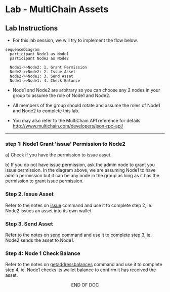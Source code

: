 # Lab - MultiChain Assets

## Lab Instructions

-   For this lab session, we will try to implement the flow below.

```mermaid
sequenceDiagram
  participant Node1 as Node1
  participant Node2 as Node2

  Node1->>Node2: 1. Grant Permission
  Node2->>Node2: 2. Issue Asset
  Node2->>Node1: 3. Send Asset
  Node1->>Node1: 4. Check Balance
```

-   Node1 and Node2 are arbitrary so you can choose any 2 nodes in your group to assume the role of Node1 and Node2.

-   All members of the group should rotate and assume the roles of Node1 and Node2 to complete this lab.

-   You may also refer to the MultiChain API reference for details http://www.multichain.com/developers/json-rpc-api/

---

### step 1: Node1 Grant 'issue' Permission to Node2

a) Check if you have the permission to issue asset.

b) If you do not have issue permission, ask the admin node to grant you issue permission. In the diagram above, we are assuming Node1 to have admin permission but it can be any node in the group as long as it has the permission to grant issue permission.

### Step 2. Issue Asset

Refer to the notes on [issue](./mc-6.md#a-issue-command) command and use it to complete step 2, ie. Node2 issues an asset into its own wallet.

### Step 3. Send Asset

Refer to the notes on [send](./mc-6.md#b-send-command) command and use it to complete step 3, ie. Node2 sends the asset to Node1.

### Step 4: Node 1 Check Balance

Refer to the notes on [getaddressbalances](./mc-6.md#c-getaddressbalances-command) command and use it to complete step 4, ie. Node1 checks its wallet balance to confirm it has received the asset.

<center>END OF DOC</center>
